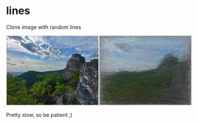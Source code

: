 # lines
Clone image with random lines

![Example](./lines_example.jpg)

Pretty slow, so be patient ;)
